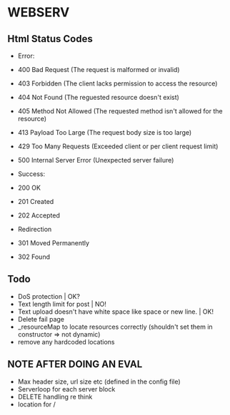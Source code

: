 # WEBSERV

## Html Status Codes
* Error:
 * 400 Bad Request              (The request is malformed or invalid)
 * 403 Forbidden                (The client lacks permission to access the resource)
 * 404 Not Found                (The reguested resource doesn't exist)
 * 405 Method Not Allowed       (The requested method isn't allowed for the resource)
 * 413 Payload Too Large        (The request body size is too large)
 * 429 Too Many Requests        (Exceeded client or per client request limit)
 * 500 Internal Server Error    (Unexpected server failure)

* Success:
 * 200 OK
 * 201 Created
 * 202 Accepted

* Redirection
 * 301 Moved Permanently
 * 302 Found

## Todo

* DoS protection | OK?
* Text length limit for post | NO!
* Text upload doesn't have white space like space or new line. | OK!
* Delete fail page
* _resourceMap to locate resources correctly (shouldn't set them in constructor => not dynamic)
* remove any hardcoded locations


## NOTE AFTER DOING AN EVAL
* Max header size, url size etc (defined in the config file)
* Serverloop for each server block
* DELETE handling re think
* location for /